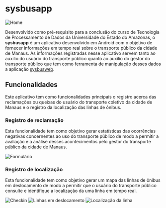 # sysbusapp

![Home](https://user-images.githubusercontent.com/7865530/28487460-b61f9d5e-6e5e-11e7-9d0e-541f86a34026.png)

Desenvolvido como pré-requisito para a conclusão do curso de Tecnologia de Processamento de Dados da Universidade do Estado do Amazonas, o **sysbusapp** é um aplicativo desenvolvido em Android com o objetivo de fornecer informações em tempo real sobre o transporte público da cidade de Manaus. As informações registradas nesse aplicativo servem tanto ao auxílio do usuário do transporte público quanto ao auxílio do gestor do transporte público que tem como ferramenta de manipulação desses dados a aplicação [sysbusweb](https://github.com/geisonsn/sysbusweb).

## Funcionalidades
Este aplicativo tem como funcionalidades principais o registro acerca das reclamações ou queixas do usuário do transporte coletivo da cidade de Manaus e o registro da localização das linhas de ônibus.

### Registro de reclamação
Esta funcionalidade tem como objetivo gerar estatísticas das ocorrências negativas concernentes ao uso do transporte público de modo a permitir a avaliação e a análise desses acontecimentos pelo gestor do transporte público da cidade de Manaus.

![Formulário](https://user-images.githubusercontent.com/7865530/28487499-9ae69050-6e5f-11e7-80a2-fbf20b377701.png)

### Registro de localização
Esta funcionalidade tem como objetivo gerar um mapa das linhas de ônibus em deslocamento de modo a permitir que o usuário do transporte público consulte e identifique a localização da uma linha em tempo real.

![Checkin](https://user-images.githubusercontent.com/7865530/28487543-cdc707d8-6e60-11e7-8a49-f46404ad7a9e.png)
![Linhas em deslocamento](https://user-images.githubusercontent.com/7865530/28487508-bbc48b06-6e5f-11e7-9784-99667bdf9262.png)
![Localização da linha](https://user-images.githubusercontent.com/7865530/28487492-76d7b838-6e5f-11e7-8553-360daf0c2c56.png)

